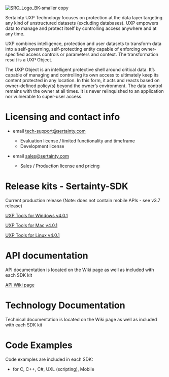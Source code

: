 ![SRO_Logo_BK-smaller copy](https://github.com/user-attachments/assets/198d770e-5990-425c-a8aa-93f3ff1d9845)

Sertainty UXP Technology focuses on protection at the data layer targeting any kind of unstructured datasets (excluding databases). UXP empowers data to manage and protect itself by controlling access anywhere and at any time. 

UXP combines intelligence, protection and user datasets to transform data into a self-governing, self-protecting entity capable of enforcing owner-specified access controls or parameters and context. The transformation result is a UXP Object.

The UXP Object is an intelligent protective shell around critical data. It’s capable of managing and controlling its own access to ultimately keep its content protected in any location. In this form, it acts and reacts based on owner-defined policy(s) beyond the owner’s environment. The data control remains with the owner at all times. It is never relinquished to an application nor vulnerable to super-user access. 

# Licensing and contact info

- email  tech-support@sertainty.com

  - Evaluation license / limited functionality and timeframe
  - Development license

- email  sales@sertainty.com
  
  - Sales / Production license and pricing

# Release kits - Sertainty-SDK

Current production release (Note: does not contain mobile APIs - see v3.7 release)


[UXP Tools for Windows v4.0.1](https://github.com/Sertainty-Co/Sertainty-SDK/releases/tag/Win-v4.0.1)

[UXP Tools for Mac v4.0.1](https://github.com/Sertainty-Co/Sertainty-SDK/releases/tag/Mac-v4.0.1)

[UXP Tools for Linux v4.0.1](https://github.com/Sertainty-Co/Sertainty-SDK/releases/tag/Linux-v4.0.1)

# API documentation

API documentation is located on the Wiki page as well as included with each SDK kit

[API Wiki page](https://github.com/Sertainty-Co/Sertainty-SDK/wiki/API-documentation)

# Technology Documentation

Technical documentation is located on the Wiki page as well as included with each SDK kit

# Code Examples

Code examples are included in each SDK:
  - for C, C++, C#, UXL (scripting), Mobile
